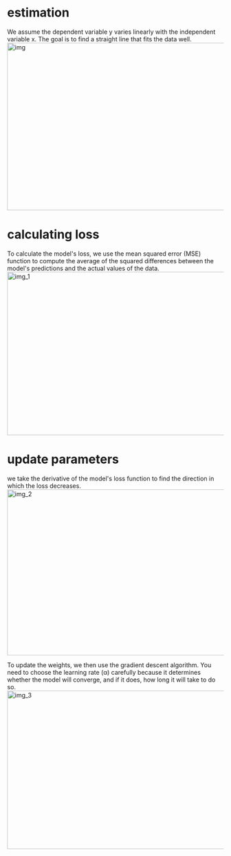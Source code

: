 # estimation
We assume the dependent variable y varies linearly with the independent variable x. The goal is to find a straight line that fits the data well. 
<img width="961" height="389" alt="img" src="https://github.com/user-attachments/assets/90046e91-af17-45d9-bdb1-52479f4f0d03" />

# calculating loss
To calculate the model's loss, we use the mean squared error (MSE) function to compute the average of the squared differences between the model's predictions and the actual values of the data.
<img width="952" height="379" alt="img_1" src="https://github.com/user-attachments/assets/5d5812b9-a50e-4674-a3c9-f9cfa995c933" />

# update parameters
we take the derivative of the model's loss function to find the direction in which the loss decreases.
<img width="973" height="385" alt="img_2" src="https://github.com/user-attachments/assets/b370b6d0-2d8b-4b24-9d06-3756c37019a5" />


To update the weights, we then use the gradient descent algorithm. You need to choose the learning rate (α) carefully because it determines whether the model will converge, and if it does, how long it will take to do so.
<img width="962" height="368" alt="img_3" src="https://github.com/user-attachments/assets/59ef67e4-2d7d-4170-a481-86901c89ff35" />

